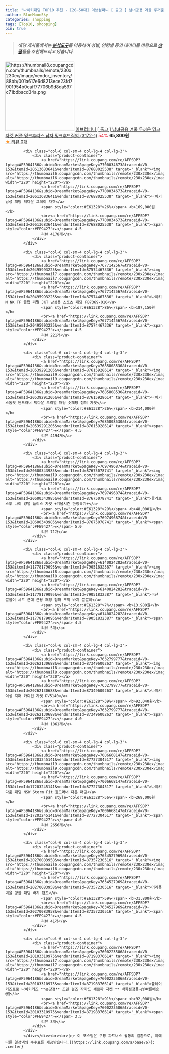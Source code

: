 ```yaml
---
title: "나이키패딩 TOP10 추천 - [20~50대] 이브컴퍼니 [ 출고 ] 남녀공용 겨울 두꺼운 밍크자켓 커플 밍크후리스 남자 밍크후드집업 (3172-1)"
author: BlueMoonSky
categories: shopping
tags: [Top10, shopping]
pin: true
---
```


> ##### 해당 게시물에서는 [**분석도구**](https://itemscout.io/)를 이용하여 **성별**, **연령별** 등의 데이터를 바탕으로 [**상품**](https://link.coupang.com/a/baae76)들을 추천해드리고 있습니다.
<div class="container"><div class="row">
            <div class="col-6 col-sm-4 col-lg-4 col-lg-3">
                <div class="product-container">
                    <a href="https://link.coupang.com/re/AFFSDP?lptag=AF5964186&subid=DreamMarket&pageKey=7164772913&traceid=V0-153&itemId=18038142550&vendorItemId=79465372873" target="_blank"><img src="https://thumbnail8.coupangcdn.com/thumbnails/remote/230x230ex/image/vendor_inventory/88bb/001a617e6d8213ece23fd7901954b0eaff77706b9d8da597c71bdbacd34a.png" alt="https://thumbnail8.coupangcdn.com/thumbnails/remote/230x230ex/image/vendor_inventory/88bb/001a617e6d8213ece23fd7901954b0eaff77706b9d8da597c71bdbacd34a.png" width="220" height="220"></a>
                    <a href="https://link.coupang.com/re/AFFSDP?lptag=AF5964186&subid=DreamMarket&pageKey=7164772913&traceid=V0-153&itemId=18038142550&vendorItemId=79465372873" target="_blank">이브컴퍼니 [ 출고 ] 남녀공용 겨울 두꺼운 밍크자켓 커플 밍크후리스 남자 밍크후드집업 (3172-1)</a>
                    <span style="color:#E61328">54%</span> <b>65,800원</b>
                    <br><a href="https://link.coupang.com/re/AFFSDP?lptag=AF5964186&subid=DreamMarket&pageKey=7164772913&traceid=V0-153&itemId=18038142550&vendorItemId=79465372873" target="_blank"><span style="color:#FE9427">★</span> 
                    리뷰 0개</a>
                </div>
            </div>
            
            <div class="col-6 col-sm-4 col-lg-4 col-lg-3">
                <div class="product-container">
                    <a href="https://link.coupang.com/re/AFFSDP?lptag=AF5964186&subid=DreamMarket&pageKey=7700034673&traceid=V0-153&itemId=20613683641&vendorItemId=87688025538" target="_blank"><img src="https://thumbnail6.coupangcdn.com/thumbnails/remote/230x230ex/image/vendor_inventory/8290/e861b087d5bf4c3b3e51cb74f447c6f9bd2de0fb1531c989390b439fa7b1.png" alt="https://thumbnail6.coupangcdn.com/thumbnails/remote/230x230ex/image/vendor_inventory/8290/e861b087d5bf4c3b3e51cb74f447c6f9bd2de0fb1531c989390b439fa7b1.png" width="220" height="220"></a>
                    <a href="https://link.coupang.com/re/AFFSDP?lptag=AF5964186&subid=DreamMarket&pageKey=7700034673&traceid=V0-153&itemId=20613683641&vendorItemId=87688025538" target="_blank">나이키 남성 패딩 덕다운 그레이 자켓</a>
                    <span style="color:#E61328">26%</span> <b>169,000원</b>
                    <br><a href="https://link.coupang.com/re/AFFSDP?lptag=AF5964186&subid=DreamMarket&pageKey=7700034673&traceid=V0-153&itemId=20613683641&vendorItemId=87688025538" target="_blank"><span style="color:#FE9427">★</span> 4.5
                    리뷰 4178개</a>
                </div>
            </div>
            
            <div class="col-6 col-sm-4 col-lg-4 col-lg-3">
                <div class="product-container">
                    <a href="https://link.coupang.com/re/AFFSDP?lptag=AF5964186&subid=DreamMarket&pageKey=7677142567&traceid=V0-153&itemId=20495993225&vendorItemId=87574467336" target="_blank"><img src="https://thumbnail7.coupangcdn.com/thumbnails/remote/230x230ex/image/vendor_inventory/68f4/2513b263719599aad75900cfa1bff151f3b0ea70f7ca5f9e0f617a232340.JPG" alt="https://thumbnail7.coupangcdn.com/thumbnails/remote/230x230ex/image/vendor_inventory/68f4/2513b263719599aad75900cfa1bff151f3b0ea70f7ca5f9e0f617a232340.JPG" width="220" height="220"></a>
                    <a href="https://link.coupang.com/re/AFFSDP?lptag=AF5964186&subid=DreamMarket&pageKey=7677142567&traceid=V0-153&itemId=20495993225&vendorItemId=87574467336" target="_blank">나이키 M NK TF 클럽 퍼펄 JKT 남성용 스포츠 패딩 FB7369-010</a>
                    <span style="color:#E61328">86%</span> <b>187,150원</b>
                    <br><a href="https://link.coupang.com/re/AFFSDP?lptag=AF5964186&subid=DreamMarket&pageKey=7677142567&traceid=V0-153&itemId=20495993225&vendorItemId=87574467336" target="_blank"><span style="color:#FE9427">★</span> 4.5
                    리뷰 221개</a>
                </div>
            </div>
            
            <div class="col-6 col-sm-4 col-lg-4 col-lg-3">
                <div class="product-container">
                    <a href="https://link.coupang.com/re/AFFSDP?lptag=AF5964186&subid=DreamMarket&pageKey=7685808530&traceid=V0-153&itemId=20539291205&vendorItemId=87615928614" target="_blank"><img src="https://thumbnail9.coupangcdn.com/thumbnails/remote/230x230ex/image/vendor_inventory/2bc7/37f52d680852cf10f8ca3e06d9848f98fcdc3acae3ad4c080fcdc71e2ea2.png" alt="https://thumbnail9.coupangcdn.com/thumbnails/remote/230x230ex/image/vendor_inventory/2bc7/37f52d680852cf10f8ca3e06d9848f98fcdc3acae3ad4c080fcdc71e2ea2.png" width="220" height="220"></a>
                    <a href="https://link.coupang.com/re/AFFSDP?lptag=AF5964186&subid=DreamMarket&pageKey=7685808530&traceid=V0-153&itemId=20539291205&vendorItemId=87615928614" target="_blank">나이키 스톰핏 윈드러너 덕다운 오리털 패딩 숏패딩 점퍼 자켓</a>
                    <span style="color:#E61328">26%</span> <b>214,000원</b>
                    <br><a href="https://link.coupang.com/re/AFFSDP?lptag=AF5964186&subid=DreamMarket&pageKey=7685808530&traceid=V0-153&itemId=20539291205&vendorItemId=87615928614" target="_blank"><span style="color:#FE9427">★</span> 4.5
                    리뷰 4194개</a>
                </div>
            </div>
            
            <div class="col-6 col-sm-4 col-lg-4 col-lg-3">
                <div class="product-container">
                    <a href="https://link.coupang.com/re/AFFSDP?lptag=AF5964186&subid=DreamMarket&pageKey=7697496874&traceid=V0-153&itemId=20600343985&vendorItemId=87675078741" target="_blank"><img src="https://thumbnail9.coupangcdn.com/thumbnails/remote/230x230ex/image/vendor_inventory/d25d/c0e14931041c3ce9a31d272cba274ac20c310d931deff028ce5730854fdf.jpg" alt="https://thumbnail9.coupangcdn.com/thumbnails/remote/230x230ex/image/vendor_inventory/d25d/c0e14931041c3ce9a31d272cba274ac20c310d931deff028ce5730854fdf.jpg" width="220" height="220"></a>
                    <a href="https://link.coupang.com/re/AFFSDP?lptag=AF5964186&subid=DreamMarket&pageKey=7697496874&traceid=V0-153&itemId=20600343985&vendorItemId=87675078741" target="_blank">콜라보 스투 나이 양털 플리스 자겟 +겨울시즌 한정특가+</a>
                    <span style="color:#E61328">29%</span> <b>48,000원</b>
                    <br><a href="https://link.coupang.com/re/AFFSDP?lptag=AF5964186&subid=DreamMarket&pageKey=7697496874&traceid=V0-153&itemId=20600343985&vendorItemId=87675078741" target="_blank"><span style="color:#FE9427">★</span> 5.0
                    리뷰 71개</a>
                </div>
            </div>
            
            <div class="col-6 col-sm-4 col-lg-4 col-lg-3">
                <div class="product-container">
                    <a href="https://link.coupang.com/re/AFFSDP?lptag=AF5964186&subid=DreamMarket&pageKey=6140824282&traceid=V0-153&itemId=11778179095&vendorItemId=79051832387" target="_blank"><img src="https://thumbnail8.coupangcdn.com/thumbnails/remote/230x230ex/image/vendor_inventory/4bb9/822013ff9409baad7ffd0eb218ecaddd3b68d7f31389d7eed59678707654.jpg" alt="https://thumbnail8.coupangcdn.com/thumbnails/remote/230x230ex/image/vendor_inventory/4bb9/822013ff9409baad7ffd0eb218ecaddd3b68d7f31389d7eed59678707654.jpg" width="220" height="220"></a>
                    <a href="https://link.coupang.com/re/AFFSDP?lptag=AF5964186&subid=DreamMarket&pageKey=6140824282&traceid=V0-153&itemId=11778179095&vendorItemId=79051832387" target="_blank">국산 깔깔이 세트 군대 군용 패딩 점퍼 조끼 바지 깔깔이</a>
                    <span style="color:#E61328">7%</span> <b>13,980원</b>
                    <br><a href="https://link.coupang.com/re/AFFSDP?lptag=AF5964186&subid=DreamMarket&pageKey=6140824282&traceid=V0-153&itemId=11778179095&vendorItemId=79051832387" target="_blank"><span style="color:#FE9427">★</span> 4.5
                    리뷰 5개</a>
                </div>
            </div>
            
            <div class="col-6 col-sm-4 col-lg-4 col-lg-3">
                <div class="product-container">
                    <a href="https://link.coupang.com/re/AFFSDP?lptag=AF5964186&subid=DreamMarket&pageKey=7632799777&traceid=V0-153&itemId=20262130688&vendorItemId=87349600263" target="_blank"><img src="https://thumbnail8.coupangcdn.com/thumbnails/remote/230x230ex/image/vendor_inventory/d8b6/1c3735ae203caa1609e474a389949688464e4f4b130d7e4b423e403691aa.jpg" alt="https://thumbnail8.coupangcdn.com/thumbnails/remote/230x230ex/image/vendor_inventory/d8b6/1c3735ae203caa1609e474a389949688464e4f4b130d7e4b423e403691aa.jpg" width="220" height="220"></a>
                    <a href="https://link.coupang.com/re/AFFSDP?lptag=AF5964186&subid=DreamMarket&pageKey=7632799777&traceid=V0-153&itemId=20262130688&vendorItemId=87349600263" target="_blank">나이키 여성 지퍼 카디건 자켓 DV5140</a>
                    <span style="color:#E61328">39%</span> <b>92,040원</b>
                    <br><a href="https://link.coupang.com/re/AFFSDP?lptag=AF5964186&subid=DreamMarket&pageKey=7632799777&traceid=V0-153&itemId=20262130688&vendorItemId=87349600263" target="_blank"><span style="color:#FE9427">★</span> 4.0
                    리뷰 1861개</a>
                </div>
            </div>
            
            <div class="col-6 col-sm-4 col-lg-4 col-lg-3">
                <div class="product-container">
                    <a href="https://link.coupang.com/re/AFFSDP?lptag=AF5964186&subid=DreamMarket&pageKey=7006668147&traceid=V0-153&itemId=17203245141&vendorItemId=87727304517" target="_blank"><img src="https://thumbnail9.coupangcdn.com/thumbnails/remote/230x230ex/image/vendor_inventory/5ed8/f2ead982349e8ba41bf3b5f1038eccf4c9dc29439da2138154da2deda7b4.jpg" alt="https://thumbnail9.coupangcdn.com/thumbnails/remote/230x230ex/image/vendor_inventory/5ed8/f2ead982349e8ba41bf3b5f1038eccf4c9dc29439da2138154da2deda7b4.jpg" width="220" height="220"></a>
                    <a href="https://link.coupang.com/re/AFFSDP?lptag=AF5964186&subid=DreamMarket&pageKey=7006668147&traceid=V0-153&itemId=17203245141&vendorItemId=87727304517" target="_blank">나이키 다운 패딩 NSW Storm Fit 윈드러너 다운 패딩</a>
                    <span style="color:#E61328">56%</span> <b>269,000원</b>
                    <br><a href="https://link.coupang.com/re/AFFSDP?lptag=AF5964186&subid=DreamMarket&pageKey=7006668147&traceid=V0-153&itemId=17203245141&vendorItemId=87727304517" target="_blank"><span style="color:#FE9427">★</span> 4.0
                    리뷰 2656개</a>
                </div>
            </div>
            
            <div class="col-6 col-sm-4 col-lg-4 col-lg-3">
                <div class="product-container">
                    <a href="https://link.coupang.com/re/AFFSDP?lptag=AF5964186&subid=DreamMarket&pageKey=7634527969&traceid=V0-153&itemId=20270083958&vendorItemId=87357230516" target="_blank"><img src="https://thumbnail6.coupangcdn.com/thumbnails/remote/230x230ex/image/vendor_inventory/f669/df201c37091d2c0b310dd5cc790d580b18f370ebb91fdf44018bed17a5f9.JPG" alt="https://thumbnail6.coupangcdn.com/thumbnails/remote/230x230ex/image/vendor_inventory/f669/df201c37091d2c0b310dd5cc790d580b18f370ebb91fdf44018bed17a5f9.JPG" width="220" height="220"></a>
                    <a href="https://link.coupang.com/re/AFFSDP?lptag=AF5964186&subid=DreamMarket&pageKey=7634527969&traceid=V0-153&itemId=20270083958&vendorItemId=87357230516" target="_blank">어리플 겨울 방한 패딩 바지 팬츠</a>
                    <span style="color:#E61328">59%</span> <b>31,800원</b>
                    <br><a href="https://link.coupang.com/re/AFFSDP?lptag=AF5964186&subid=DreamMarket&pageKey=7634527969&traceid=V0-153&itemId=20270083958&vendorItemId=87357230516" target="_blank"><span style="color:#FE9427">★</span> 4.5
                    리뷰 41개</a>
                </div>
            </div>
            
            <div class="col-6 col-sm-4 col-lg-4 col-lg-3">
                <div class="product-container">
                    <a href="https://link.coupang.com/re/AFFSDP?lptag=AF5964186&subid=DreamMarket&pageKey=7600223506&traceid=V0-153&itemId=20103310975&vendorItemId=87198376614" target="_blank"><img src="https://thumbnail7.coupangcdn.com/thumbnails/remote/230x230ex/image/vendor_inventory/a310/efbc3ce94dee4d03a034ecf23b8c45169512596f5b8163b1d927d2485363.jpg" alt="https://thumbnail7.coupangcdn.com/thumbnails/remote/230x230ex/image/vendor_inventory/a310/efbc3ce94dee4d03a034ecf23b8c45169512596f5b8163b1d927d2485363.jpg" width="220" height="220"></a>
                    <a href="https://link.coupang.com/re/AFFSDP?lptag=AF5964186&subid=DreamMarket&pageKey=7600223506&traceid=V0-153&itemId=20103310975&vendorItemId=87198376614" target="_blank">플레이키즈프로 나이키키즈 **분당점** 조던 걸즈 자카드 셰르파 자켓 ** 백화점정품~@@빠른배송@@</a>
                    <span style="color:#E61328">91%</span> <b>92,000원</b>
                    <br><a href="https://link.coupang.com/re/AFFSDP?lptag=AF5964186&subid=DreamMarket&pageKey=7600223506&traceid=V0-153&itemId=20103310975&vendorItemId=87198376614" target="_blank"><span style="color:#FE9427">★</span> 3.5
                    리뷰 3개</a>
                </div>
            </div>
            </div></div><br><br>[👉 이 포스팅은 쿠팡 파트너스 활동의 일환으로, 이에 따른 일정액의 수수료를 제공받습니다.](https://link.coupang.com/a/baae76){: .center}